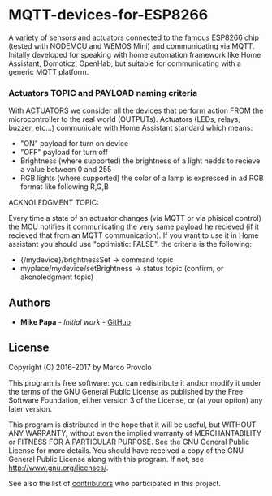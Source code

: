 # MQTT-devices-for-ESP8266

A variety of sensors and actuators connected to the famous ESP8266 chip (tested with NODEMCU and WEMOS Mini) and communicating via MQTT. Initally developed for speaking with home automation framework like Home Assistant, Domoticz, OpenHab, but suitable for communicating with a generic MQTT platform.

### Actuators TOPIC and PAYLOAD naming criteria
With ACTUATORS we consider all the devices that perform action FROM the microcontroller to the real world (OUTPUTs). Actuators (LEDs,  relays, buzzer, etc...) communicate with Home Assistant standard which means:

- "ON" payload for turn on device
- "OFF" payload for turn off
- Brightness (where supported) the brightness of a light nedds to recieve a value between 0 and 255
- RGB lights (where supported) the color of a lamp is expressed in ad RGB format like following R,G,B

 ACKNOLEDGMENT TOPIC:
 
 Every time a state of an actuator changes (via MQTT or via phisical control) the MCU notifies it communicating the very same payload he recieved (if it recieved that from an MQTT communication). If you want to use it in Home assistant you should use "optimistic: FALSE".
 the criteria is the following:
 - {/mydevice}/brightnessSet -> command topic
 - myplace/mydevice/setBrightness -> status topic (confirm, or akcnoledgment topic)

## Authors

* **Mike Papa** - *Initial work* - [GitHub](https://github.com/papartmike)


## License

Copyright (C) 2016-2017 by Marco Provolo 

This program is free software: you can redistribute it and/or modify it under the terms of the GNU General Public License as published by the Free Software Foundation, either version 3 of the License, or (at your option) any later version.
 
 This program is distributed in the hope that it will be useful, but WITHOUT ANY WARRANTY; without even the implied warranty of MERCHANTABILITY or FITNESS FOR A PARTICULAR PURPOSE. See the GNU General Public License for more details.
 You should have received a copy of the GNU General Public License along with this program. If not, see http://www.gnu.org/licenses/.

See also the list of [contributors](https://github.com/your/project/contributors) who participated in this project.




